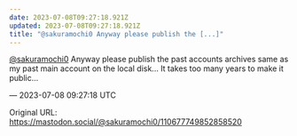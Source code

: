 ```yaml
---
date: 2023-07-08T09:27:18.921Z
updated: 2023-07-08T09:27:18.921Z
title: "@sakuramochi0 Anyway please publish the [...]"
---
```


<p><span class="h-card" translate="no"><a href="https://mastodon.social/@sakuramochi0" class="u-url mention">@<span>sakuramochi0</span></a></span> Anyway please publish the past accounts archives same as my past main account on the local disk... It takes too many years to make it public...</p>

&mdash; 2023-07-08 09:27:18 UTC

Original URL: https://mastodon.social/@sakuramochi0/110677749852858520
